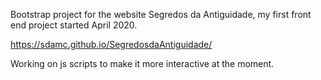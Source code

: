 Bootstrap project for the website Segredos da Antiguidade, my first front end project started April 2020.

https://sdamc.github.io/SegredosdaAntiguidade/

Working on js scripts to make it more interactive at the moment.
